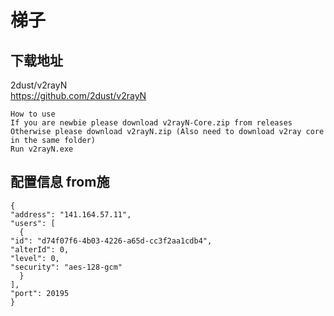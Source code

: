 # 梯子  

## 下载地址    
2dust/v2rayN  
https://github.com/2dust/v2rayN  
    
    How to use
    If you are newbie please download v2rayN-Core.zip from releases
    Otherwise please download v2rayN.zip (Also need to download v2ray core in the same folder)
    Run v2rayN.exe


## 配置信息  from施  

    {
    "address": "141.164.57.11",
    "users": [
      {
    "id": "d74f07f6-4b03-4226-a65d-cc3f2aa1cdb4",
    "alterId": 0,
    "level": 0,
    "security": "aes-128-gcm"
      }
    ],
    "port": 20195
    }  
    
